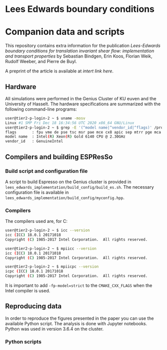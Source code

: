 # Lees Edwards boundary conditions
# Companion data and scripts

This repository contains extra information for the publication *Lees-Edwards boundary conditions for translation invariant shear flow: implementation and transport properties* by Sebastian Bindgen, Erin Koos, Florian Weik, Rudolf Weeber, and Pierre de Buyl.

A preprint of the article is available at *intert link here*.

## Hardware

All simulations were performed in the Genius Cluster of KU euven and the University of Hasselt.
The hardware specifications are summarized with the following command-line programs:

```bash
user@tier2-p-login-2 ~ $ uname -mosv
Linux #1 SMP Fri Dec 18 16:34:56 UTC 2020 x86_64 GNU/Linux
user@tier2-p-login-2 ~ $ grep -E '(^model name|^vendor_id|^flags)' /proc/cpuinfo  | sort | uniq
flags		: fpu vme de pse tsc msr pae mce cx8 apic sep mtrr pge mca cmov pat pse36 clflush dts acpi mmx fxsr sse sse2 ss ht tm pbe syscall nx pdpe1gb rdtscp lm constant_tsc art arch_perfmon pebs bts rep_good nopl xtopology nonstop_tsc aperfmperf eagerfpu pni pclmulqdq dtes64 monitor ds_cpl vmx smx est tm2 ssse3 sdbg fma cx16 xtpr pdcm pcid dca sse4_1 sse4_2 x2apic movbe popcnt tsc_deadline_timer xsave avx f16c rdrand lahf_lm abm 3dnowprefetch epb cat_l3 cdp_l3 invpcid_single intel_ppin intel_pt ssbd mba ibrs ibpb stibp tpr_shadow vnmi flexpriority ept vpid fsgsbase tsc_adjust bmi1 hle avx2 smep bmi2 erms invpcid rtm cqm mpx rdt_a avx512f avx512dq rdseed adx smap clflushopt clwb avx512cd avx512bw avx512vl xsaveopt xsavec xgetbv1 cqm_llc cqm_occup_llc cqm_mbm_total cqm_mbm_local dtherm ida arat pln pts pku ospke md_clear spec_ctrl intel_stibp flush_l1d
model name	: Intel(R) Xeon(R) Gold 6140 CPU @ 2.30GHz
vendor_id	: GenuineIntel
```

## Compilers and building ESPResSo

### Build script and configuration file
A script to build Espresso on the Genius cluster is provided in `lees_edwards_implementation/build_config/build_es.sh`. The necessary configuration file is available in `lees_edwards_implementation/build_config/myconfig.hpp`.

### Compilers

The compilers used are, for C:
```bash
user@tier2-p-login-2 ~ $ icc --version
icc (ICC) 18.0.1 20171018
Copyright (C) 1985-2017 Intel Corporation.  All rights reserved.

user@tier2-p-login-2 ~ $ mpiicc --version
icc (ICC) 18.0.1 20171018
Copyright (C) 1985-2017 Intel Corporation.  All rights reserved.

user@tier2-p-login-2 ~ $ mpiicpc --version
icpc (ICC) 18.0.1 20171018
Copyright (C) 1985-2017 Intel Corporation.  All rights reserved.

```
It is important to add `-fp-model=strict` to the `CMAKE_CXX_FLAGS` when the Intel compiler is used.

## Reproducing data

In order to reproduce the figures presented in the paper you can use the available Python script. The analysis is done with Jupyter notebooks.
Python was used in version 3.6.4 on the cluster. 

### Python scripts
